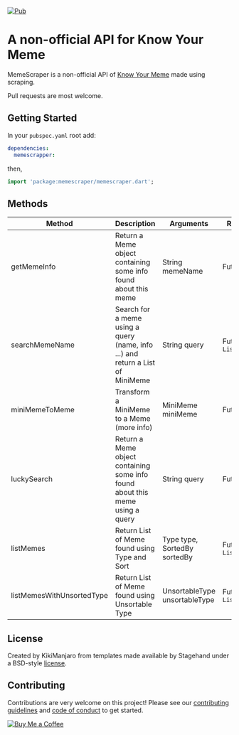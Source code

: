 [![Pub](https://img.shields.io/pub/v/memescraper.svg)](https://pub.dev/packages/memescraper)

# A non-official API for Know Your Meme

MemeScraper is a non-official API of [Know Your Meme](https://knowyourmeme.com/) made using scraping.

Pull requests are most welcome.

## Getting Started

In your `pubspec.yaml` root add:

```yaml
dependencies:
  memescrapper:
```

then,

```dart
import 'package:memescraper/memescraper.dart';
```

## Methods

| Method | Description | Arguments | Return Type
|---|---|---|---|
| getMemeInfo | Return a Meme object containing some info found about this meme | String memeName | Future `<Meme>` |
| searchMemeName | Search for a meme using a query (name, info ...) and return a List of MiniMeme | String query | Future `List<MiniMeme>` |
| miniMemeToMeme | Transform a MiniMeme to a Meme (more info) | MiniMeme miniMeme | Future `<Meme>` |
| luckySearch | Return a Meme object containing some info found about this meme using a query | String query | Future `<Meme>` |
| listMemes | Return List of Meme found using Type and Sort | Type type, SortedBy sortedBy | Future `List<MiniMeme>` |
| listMemesWithUnsortedType | Return List of Meme found using Unsortable Type | UnsortableType unsortableType | Future `List<MiniMeme>` |

## License

Created by KikiManjaro from templates made available by Stagehand under a BSD-style
[license](https://github.com/dart-lang/stagehand/blob/master/LICENSE).

## Contributing

Contributions are very welcome on this project! Please see our [contributing guidelines](CONTRIBUTING.md) and [code of conduct](CODE_OF_CONDUCT.md) to get started.

[![Buy Me a Coffee](https://img.buymeacoffee.com/api/?url=aHR0cHM6Ly9pbWcuYnV5bWVhY29mZmVlLmNvbS9hcGkvP3VybD1hSFIwY0hNNkx5OWpaRzR1WW5WNWJXVmhZMjltWm1WbExtTnZiUzkxY0d4dllXUnpMM0J5YjJacGJHVmZjR2xqZEhWeVpYTXZNakF5TVM4d015ODBZekkwT0RnNE1XWmxOVE5pWmprM1lUa3pOV1kxWm1NNFlqRXpPV1EyTWk1d2JtYz0mc2l6ZT0zMDAmbmFtZT1raWtpbWFuamFybw==&creator=kikimanjaro&is_creating=creating%20mobile%20apps%20and%20plugins&design_code=1&design_color=%23ff813f&slug=kikimanjaro)](https://www.buymeacoffee.com/kikimanjaro)
